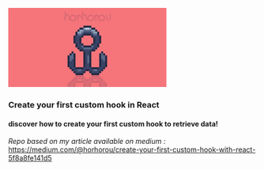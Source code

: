 [![Banneer](https://github.com/horhorou/create-first-hook/blob/master/baneer.png?raw=true "Banneer")](https://github.com/horhorou/create-first-hook/blob/master/baneer.png?raw=true "Banneer")
### Create your first custom hook in React

#### discover how to create your first custom hook to retrieve data!


*Repo based on my article available on medium :*
https://medium.com/@horhorou/create-your-first-custom-hook-with-react-5f8a8fe141d5

